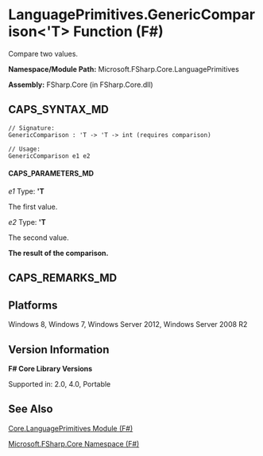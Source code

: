 # LanguagePrimitives.GenericComparison<'T> Function (F#)

Compare two values.

**Namespace/Module Path:** Microsoft.FSharp.Core.LanguagePrimitives

**Assembly:** FSharp.Core (in FSharp.Core.dll)


## CAPS_SYNTAX_MD

```
// Signature:
GenericComparison : 'T -> 'T -> int (requires comparison)

// Usage:
GenericComparison e1 e2
```

#### CAPS_PARAMETERS_MD
*e1*
Type: **'T**


The first value.


*e2*
Type: **'T**


The second value.



**The result of the comparison.**
## CAPS_REMARKS_MD

## Platforms
Windows 8, Windows 7, Windows Server 2012, Windows Server 2008 R2


## Version Information
**F# Core Library Versions**

Supported in: 2.0, 4.0, Portable




## See Also
[Core.LanguagePrimitives Module &#40;F&#35;&#41;](Core.LanguagePrimitives+Module+%28F%23%29.md)

[Microsoft.FSharp.Core Namespace &#40;F&#35;&#41;](Microsoft.FSharp.Core+Namespace+%28F%23%29.md)

